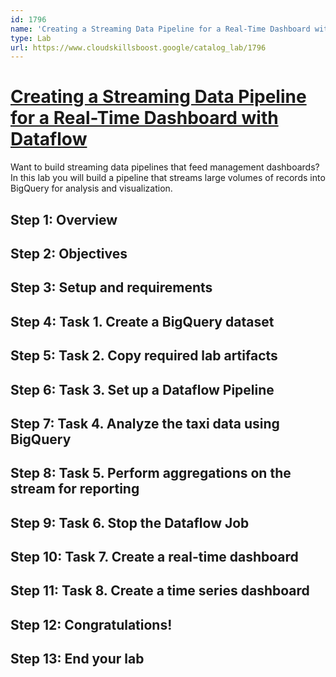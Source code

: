 ```yaml
---
id: 1796
name: 'Creating a Streaming Data Pipeline for a Real-Time Dashboard with Dataflow'
type: Lab
url: https://www.cloudskillsboost.google/catalog_lab/1796
---
```


# [Creating a Streaming Data Pipeline for a Real-Time Dashboard with Dataflow](https://www.cloudskillsboost.google/catalog_lab/1796)

Want to build streaming data pipelines that feed management dashboards? In this lab you will build a pipeline that streams large volumes of records into BigQuery for analysis and visualization.

## Step 1: Overview

## Step 2: Objectives

## Step 3: Setup and requirements

## Step 4: Task 1. Create a BigQuery dataset

## Step 5: Task 2. Copy required lab artifacts

## Step 6: Task 3. Set up a Dataflow Pipeline

## Step 7: Task 4. Analyze the taxi data using BigQuery

## Step 8: Task 5. Perform aggregations on the stream for reporting

## Step 9: Task 6. Stop the Dataflow Job

## Step 10: Task 7. Create a real-time dashboard

## Step 11: Task 8. Create a time series dashboard

## Step 12: Congratulations!

## Step 13: End your lab
